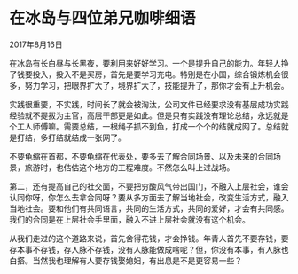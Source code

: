 # 在冰岛与四位弟兄咖啡细语

2017年8月16日

在冰岛有长白昼与长黑夜，要利用来好好学习。一个是提升自己的能力。年轻人挣了钱要投入，投入不是买房，首先是要学习充电。特别是在小国，综合锻炼机会很多，努力学习，把眼界扩大了，境界扩大了，技能提升了，那你才会有上升机会。

实践很重要，不实践，时间长了就会被淘汰，公司文件已经要求没有基层成功实践经验就不提拔为主官，高层干部更是如此。但是只有实践没有理论总结，永远就是个工人师傅嘛。需要总结，一根绳子抓不到鱼，打成一个个的结就成网了。总结就是打结，多打结就结成一张网了。

不要龟缩在首都，不要龟缩在代表处，要多去了解合同场景、以及未来的合同场景，旅游时，也估估这个地方的工程难度。不然怎么叫上过战场。

第二，还有提高自己的社交面，不要把穷酸风气带出国门，不融入上层社会，谁会认同你呀，你怎么去拿合同呀？要从多方面去了解当地社会，改变生活方式，融入当地社会。要和他们有共同语言，共同的生活方式，共同的爱好，才会有共同感。我们的合同是在上层社会手里面，融入不进上层社会就没有这个机会。

从我们走过的这个道路来说，首先舍得花钱，才会挣钱。年青人首先不要存钱，要存本事不存钱，存人脉不存钱，没有人脉能做成啥呢？但，你没有本事，有人脉也白搭。当然我也理解有人要存钱娶媳妇，有出息是不是更容易一些？

